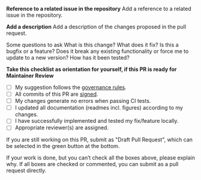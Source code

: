 **Reference to a related issue in the repository**
Add a reference to a related issue in the repository.

**Add a description**
Add a description of the changes proposed in the pull request.

Some questions to ask
What is this change?
What does it fix?
Is this a bugfix or a feature? Does it break any existing functionality or force me to update to a new version?
How has it been tested?

**Take this checklist as orientation for yourself, if this PR is ready for Maintainer Review**
- [ ] My suggestion follows the [governance rules](https://github.com/openMSL/.github/blob/main/doc/governance_rules.md).
- [ ] All commits of this PR are [signed](https://docs.github.com/en/authentication/managing-commit-signature-verification/signing-commits).
- [ ] My changes generate no errors when passing CI tests. 
- [ ] I updated all documentation (readmes incl. figures) according to my changes.
- [ ] I have successfully implemented and tested my fix/feature locally.
- [ ] Appropriate reviewer(s) are assigned.

If you are still working on this PR, submit as "Draft Pull Request", which can be selected in the green button at the bottom.

If your work is done, but you can’t check all the boxes above, please explain why.
If all boxes are checked or commented, you can submit as a pull request directly.

